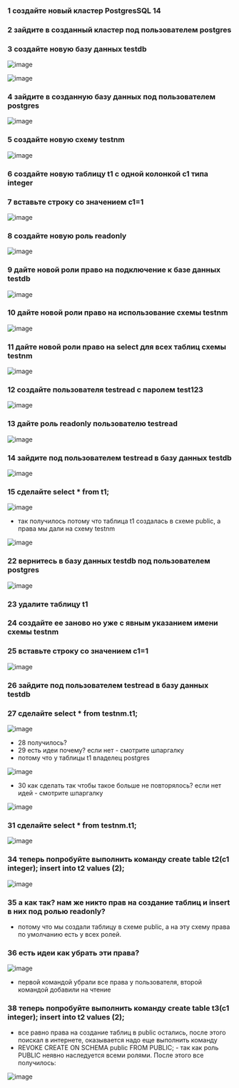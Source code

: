 ### 1 создайте новый кластер PostgresSQL 14
### 2 зайдите в созданный кластер под пользователем postgres
### 3 создайте новую базу данных testdb

![image](https://user-images.githubusercontent.com/40095258/234668653-46736731-ff29-49ee-b7e5-951c50d93b3e.png)

![image](https://user-images.githubusercontent.com/40095258/234668849-810cee66-c92c-411f-9f6e-0410a7cde23c.png)

### 4 зайдите в созданную базу данных под пользователем postgres

![image](https://user-images.githubusercontent.com/40095258/234669088-7f98d108-80ba-489e-a290-28ea3a20af4b.png)

### 5 создайте новую схему testnm

![image](https://user-images.githubusercontent.com/40095258/234670134-ea1aa9ce-0302-4fe8-930a-406a96c26881.png)

### 6 создайте новую таблицу t1 с одной колонкой c1 типа integer
### 7 вставьте строку со значением c1=1

![image](https://user-images.githubusercontent.com/40095258/234670899-505df793-9f51-4291-ac30-f434aba38359.png)

### 8 создайте новую роль readonly

![image](https://user-images.githubusercontent.com/40095258/234672101-a0d912f2-0bd2-4ee7-9b4c-ccf544d15f06.png)

### 9 дайте новой роли право на подключение к базе данных testdb

![image](https://user-images.githubusercontent.com/40095258/234675418-2f3cc71a-81c6-4bda-b0c0-ff299a232855.png)

### 10 дайте новой роли право на использование схемы testnm

![image](https://user-images.githubusercontent.com/40095258/234678590-612bf1b6-1774-4688-89d1-7caf99585548.png)

### 11 дайте новой роли право на select для всех таблиц схемы testnm

![image](https://user-images.githubusercontent.com/40095258/234678849-e20b9a3a-e6bb-4a8f-b634-42f010ce9e2c.png)

### 12 создайте пользователя testread с паролем test123

![image](https://user-images.githubusercontent.com/40095258/234680132-f9ca833f-3cf1-4665-81dc-7c34513079dc.png)

### 13 дайте роль readonly пользователю testread

![image](https://user-images.githubusercontent.com/40095258/234682254-0d65c465-f8ca-40b3-a76f-726b719420a1.png)

### 14 зайдите под пользователем testread в базу данных testdb

![image](https://user-images.githubusercontent.com/40095258/234686799-11b61496-ccad-4366-95bf-0a189a7e5599.png)

### 15 сделайте select * from t1;

![image](https://user-images.githubusercontent.com/40095258/234687016-85d1358e-6ac8-4247-9945-ff73f5f24a1a.png)

* так получилось потому что таблица t1 создалась в схеме public, а права мы дали на схему testnm

![image](https://user-images.githubusercontent.com/40095258/234687581-9815aeff-568e-471f-a939-937191ca981d.png)

### 22 вернитесь в базу данных testdb под пользователем postgres

![image](https://user-images.githubusercontent.com/40095258/234688215-d5f6c807-d16a-4768-8637-ba44de023198.png)

### 23 удалите таблицу t1
### 24 создайте ее заново но уже с явным указанием имени схемы testnm
### 25 вставьте строку со значением c1=1

![image](https://user-images.githubusercontent.com/40095258/234689274-f63ea443-1312-4313-850a-7acb9ebf2ea1.png)

### 26 зайдите под пользователем testread в базу данных testdb
### 27 сделайте select * from testnm.t1;

![image](https://user-images.githubusercontent.com/40095258/234690072-9f1e04b5-21c2-47f4-a8bf-9175f2ed7248.png)

* 28 получилось?
* 29 есть идеи почему? если нет - смотрите шпаргалку
* потому что у таблицы t1 владелец postgres

![image](https://user-images.githubusercontent.com/40095258/234692848-af69ee74-a5e2-4792-b02f-7a3ccd1cb5cd.png)

* 30 как сделать так чтобы такое больше не повторялось? если нет идей - смотрите шпаргалку

![image](https://user-images.githubusercontent.com/40095258/234693834-a038d68e-1574-4f27-820f-be2550f6982f.png)

### 31 сделайте select * from testnm.t1;

![image](https://user-images.githubusercontent.com/40095258/234694022-3a3bd894-a3a9-4f8b-9aa2-b70c8c4142f8.png)

### 34 теперь попробуйте выполнить команду create table t2(c1 integer); insert into t2 values (2);

![image](https://user-images.githubusercontent.com/40095258/234694544-4fba38ed-a671-454f-9764-c6f06782db33.png)

### 35 а как так? нам же никто прав на создание таблиц и insert в них под ролью readonly?

* потому что мы создали таблицу в схеме public, а на эту схему права по умолчанию есть у всех ролей.

### 36 есть идеи как убрать эти права?

![image](https://user-images.githubusercontent.com/40095258/234697895-53a14113-c62b-481a-9695-0510cf0bfe6e.png)

* первой командой убрали все права у пользователя, второй командой добавили на чтение

### 38 теперь попробуйте выполнить команду create table t3(c1 integer); insert into t2 values (2);

* все равно права на создание таблиц в public остались, после этого поискал в интернете, оказывается надо еще выполнить команду 
* REVOKE CREATE ON SCHEMA public FROM PUBLIC; - так как роль PUBLIC неявно наследуется всеми ролями. После этого все получилось:

![image](https://user-images.githubusercontent.com/40095258/234704226-1df524a6-c121-475c-b52a-3eeb6223a548.png)



